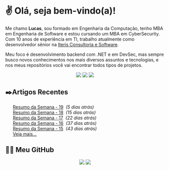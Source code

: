 # ✌ Olá, seja bem-vindo(a)!

Me chamo **Lucas**, sou formado em Engenharia da Computação, tenho MBA em Engenharia de Software e estou cursando um MBA em CyberSecurity.
Com 10 anos de experiência em TI, trabalho atualmente como desenvolvedor sênior na [Iteris Consultoria e Software](https://www.iteris.com.br/).

Meu foco é desenvolvimento backend com .NET e em DevSec, mas sempre busco novos conhecimentos nos mais diversos assuntos e tecnologias, e nos meus repositórios você vai encontrar todos tipos de projetos.
</br><p align="center">
<a href="https://www.linkedin.com/in/lfrigodesouza/"><img src="https://img.shields.io/badge/-LinkedIn-0077B5?style=flat-square&logo=Linkedin&logoColor=white&link=https://www.linkedin.com/in/lfrigodesouza/"></a>
<a href="https://twitter.com/lfrigodesouza/"><img src="https://img.shields.io/badge/-Twitter-1DA1F2?style=flat-square&logo=twitter&logoColor=white&link=https://twitter.com/lfrigodesouza/"></a>
<a href="https://LFrigoDeSouza.NET/"><img src="https://img.shields.io/badge/-LFS.NET-9e9e9e?style=flat-square&logo=microsoft-edge&logoColor=white&link=https://LFrigoDeSouza.NET/"></a>
</p>

## ✒️Artigos Recentes
<ul>
<li style="list-style-type: none;"><a href="https://www.blog.lfrigodesouza.net/2021/05/13/resumo-da-semana/19/" target="_blank">Resumo da Semana - 19</a><i> &nbsp;(5 dias atrás)</i></li>
<li style="list-style-type: none;"><a href="https://www.blog.lfrigodesouza.net/2021/05/03/resumo-da-semana/18/" target="_blank">Resumo da Semana - 18</a><i> &nbsp;(15 dias atrás)</i></li>
<li style="list-style-type: none;"><a href="https://www.blog.lfrigodesouza.net/2021/04/26/resumo-da-semana/17/" target="_blank">Resumo da Semana - 17</a><i> &nbsp;(22 dias atrás)</i></li>
<li style="list-style-type: none;"><a href="https://www.blog.lfrigodesouza.net/2021/04/12/resumo-da-semana/16/" target="_blank">Resumo da Semana - 16</a><i> &nbsp;(37 dias atrás)</i></li>
<li style="list-style-type: none;"><a href="https://www.blog.lfrigodesouza.net/2021/04/05/resumo-da-semana/15/" target="_blank">Resumo da Semana - 15</a><i> &nbsp;(43 dias atrás)</i></li>

<li style="list-style-type: none;"><a href="https://blog.lfrigodesouza.net" target="_blank">Veja mais...</a></li>
</ul>

## 👨‍💻 Meu GitHub
<p align="center">
<img src="https://github-readme-stats.vercel.app/api/top-langs/?username=lfrigodesouza&layout=compact&theme=dark"/>
<img src="https://github-readme-stats.vercel.app/api?username=lfrigodesouza&show_icons=true&theme=dark">
</p>

